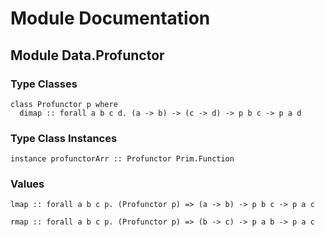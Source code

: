 # Module Documentation

## Module Data.Profunctor

### Type Classes

    class Profunctor p where
      dimap :: forall a b c d. (a -> b) -> (c -> d) -> p b c -> p a d


### Type Class Instances

    instance profunctorArr :: Profunctor Prim.Function


### Values

    lmap :: forall a b c p. (Profunctor p) => (a -> b) -> p b c -> p a c

    rmap :: forall a b c p. (Profunctor p) => (b -> c) -> p a b -> p a c



